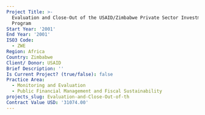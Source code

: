 ```yaml
---
Project Title: >-
  Evaluation and Close-Out of the USAID/Zimbabwe Private Sector Investment
  Program
Start Year: '2001'
End Year: '2001'
ISO3 Code:
  - ZWE
Region: Africa
Country: Zimbabwe
Client/ Donor: USAID
Brief Description: ''
Is Current Project? (true/false): false
Practice Area:
  - Monitoring and Evaluation
  - Public Financial Management and Fiscal Sustainability
projects_slug: Evaluation-and-Close-Out-of-th
Contract Value USD: '31074.00'
---
```

